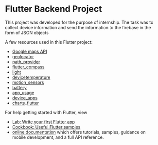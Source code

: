 # Flutter Backend Project

This project was developed for the purpose of internship.
The task was to collect device information and send the information to the firebase in the form of JSON objects

A few resources used in this Flutter project:

- [Google maps API](https://developers.google.com/maps)
- [geolocator](https://pub.dev/packages/geolocator)
- [path_provider](https://pub.dev/packages/path_provider)
- [flutter_compass](https://pub.dev/packages/flutter_compass)
- [light](https://pub.dev/packages/light)
- [devicetemperature](https://pub.dev/packages/devicetemperature)
- [motion_sensors](https://pub.dev/packages/motion_sensors)
- [battery](https://pub.dev/packages/battery)
- [app_usage](https://pub.dev/packages/app_usage)
- [device_apps](https://pub.dev/packages/device_apps)
- [charts_flutter](https://pub.dev/packages?q=charts_flutter)



For help getting started with Flutter, view 
- [Lab: Write your first Flutter app](https://flutter.dev/docs/get-started/codelab)
- [Cookbook: Useful Flutter samples](https://flutter.dev/docs/cookbook)
- [online documentation](https://flutter.dev/docs)
which offers tutorials, samples, guidance on mobile development, and a full API reference.
